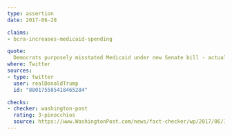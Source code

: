 ```yaml
---
type: assertion
date: 2017-06-28

claims:
- bcra-increases-medicaid-spending

quote:
  Democrats purposely misstated Medicaid under new Senate bill - actually goes up.
where: Twitter
sources:
- type: twitter
  user: realDonaldTrump
  id: "880175585418465284"

checks:
- checker: washington-post
  rating: 3-pinocchios
  source: https://www.WashingtonPost.com/news/fact-checker/wp/2017/06/30/president-trumps-claim-medicaid-spending-in-senate-health-bill-actually-goes-up/
---
```

